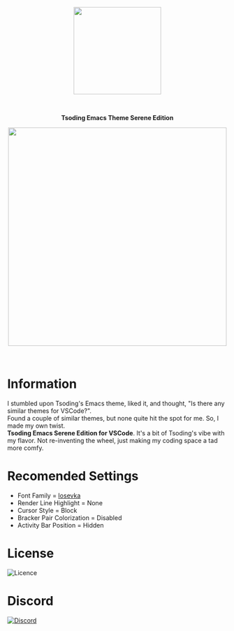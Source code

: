 <p align="center">
<img align="center" src="https://raw.githubusercontent.com/AnksioXD/Tsoding-Serene-Edition-For-VSCode/main/assets/logo.png" width="200" height="200">
</p><br>
<p align="center">
  <strong>Tsoding Emacs Theme Serene Edition</strong> <br>
</p>
<p align="center">
<img src="https://raw.githubusercontent.com/AnksioXD/Tsoding-Serene-Edition-For-VSCode/main/assets/preview.png" height="500">
</p><br>

# Information
I stumbled upon Tsoding's Emacs theme, liked it, and thought, "Is there any similar themes for VSCode?". <br> Found a couple of similar themes, but none quite hit the spot for me. So, I made my own twist. <br> **Tsoding Emacs Serene Edition for VSCode**. It's a bit of Tsoding's vibe with my flavor. Not re-inventing the wheel, just making my coding space a tad more comfy. <br>
# Recomended Settings
- Font Family = <a href="https://github.com/ryanoasis/nerd-fonts/releases/download/v3.1.1/Iosevka.zip">Iosevka</a>
- Render Line Highlight = None
- Cursor Style = Block
- Bracker Pair Colorization = Disabled
- Activity Bar Position = Hidden

# License
<img src="https://camo.githubusercontent.com/3dbcfa4997505c80ef928681b291d33ecfac2dabf563eb742bb3e269a5af909c/68747470733a2f2f696d672e736869656c64732e696f2f6769746875622f6c6963656e73652f496c65726961796f2f6d61726b646f776e2d6261646765733f7374796c653d666f722d7468652d6261646765" alt="Licence" data-canonical-src="https://img.shields.io/github/license/AnksioXD/Tsoding-Serene-Edition-For-VSCode?style=for-the-badge" style="max-width: 100%;">

# Discord
<a href="https://discord.gg/t3ybHCvPA8">![Discord](https://img.shields.io/badge/Discord-%235865F2.svg?style=for-the-badge&logo=discord&logoColor=white)</a>
